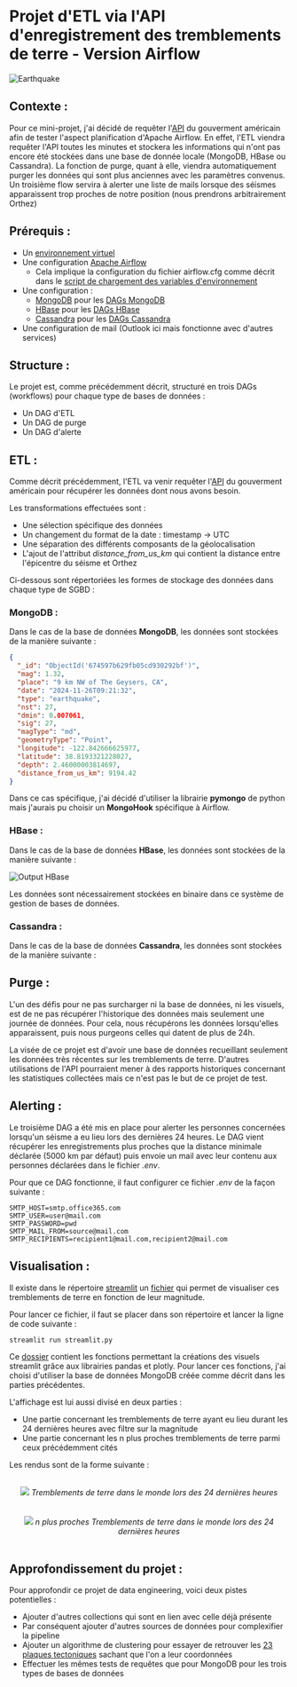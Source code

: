 # Projet d'ETL via l'API d'enregistrement des tremblements de terre - Version Airflow

![Earthquake](images/earthquake.png)

## Contexte :

Pour ce mini-projet, j'ai décidé de requêter l'[API](https://earthquake.usgs.gov/fdsnws/event/1/) du gouverment américain afin de tester l'aspect planification d'Apache Airflow. En effet, l'ETL viendra requêter l'API toutes les minutes et stockera les informations qui n'ont pas encore été stockées dans une base de donnée locale (MongoDB, HBase ou Cassandra). La fonction de purge, quant à elle, viendra automatiquement purger les données qui sont plus anciennes avec les paramètres convenus. Un troisième flow servira à alerter une liste de mails lorsque des séismes apparaissent trop proches de notre position (nous prendrons arbitrairement Orthez)

## Prérequis :

* Un [environnement virtuel](https://docs.python.org/3/library/venv.html)
* Une configuration [Apache Airflow](https://airflow.apache.org/)
  * Cela implique la configuration du fichier airflow.cfg comme décrit dans le [script de chargement des variables d'environnement](https://github.com/Aubin65/earthquake_etl_airflow/blob/main/load_environment_variables/load_environment_variables.py)
* Une configuration :
  * [MongoDB](https://www.mongodb.com/) pour les [DAGs MongoDB](https://github.com/Aubin65/earthquake_etl_airflow/tree/main/DAGs/mongodb)
  * [HBase](https://hbase.apache.org/) pour les [DAGs HBase](https://github.com/Aubin65/earthquake_etl_airflow/tree/main/DAGs/hbase)
  * [Cassandra](https://cassandra.apache.org) pour les [DAGs Cassandra](https://github.com/Aubin65/earthquake_etl_airflow/tree/main/DAGs/cassandra)
* Une configuration de mail (Outlook ici mais fonctionne avec d'autres services)

## Structure :

Le projet est, comme précédemment décrit, structuré en trois DAGs (workflows) pour chaque type de bases de données :
* Un DAG d'ETL
* Un DAG de purge
* Un DAG d'alerte

## ETL :

Comme décrit précédemment, l'ETL va venir requêter l'[API](https://earthquake.usgs.gov/fdsnws/event/1/) du gouverment américain pour récupérer les données dont nous avons besoin.

Les transformations effectuées sont :
* Une sélection spécifique des données
* Un changement du format de la date : timestamp -> UTC
* Une séparation des différents composants de la géolocalisation
* L'ajout de l'attribut *distance_from_us_km* qui contient la distance entre l'épicentre du séisme et Orthez

Ci-dessous sont répertoriées les formes de stockage des données dans chaque type de SGBD :

### MongoDB : 

Dans le cas de la base de données **MongoDB**, les données sont stockées de la manière suivante :

```json
{
  "_id": "ObjectId('674597b629fb05cd930292bf')",
  "mag": 1.32,
  "place": "9 km NW of The Geysers, CA",
  "date": "2024-11-26T09:21:32",
  "type": "earthquake",
  "nst": 27,
  "dmin": 0.007061,
  "sig": 27,
  "magType": "md",
  "geometryType": "Point",
  "longitude": -122.842666625977,
  "latitude": 38.8193321228027,
  "depth": 2.46000003814697,
  "distance_from_us_km": 9194.42
}
```

Dans ce cas spécifique, j'ai décidé d'utiliser la librairie **pymongo** de python mais j'aurais pu choisir un **MongoHook** spécifique à Airflow.

### HBase : 

Dans le cas de la base de données **HBase**, les données sont stockées de la manière suivante : 

![Output HBase](images/hbase_printing.png)

Les données sont nécessairement stockées en binaire dans ce système de gestion de bases de données.

### Cassandra : 

Dans le cas de la base de données **Cassandra**, les données sont stockées de la manière suivante :

## Purge :

L'un des défis pour ne pas surcharger ni la base de données, ni les visuels, est de ne pas récupérer l'historique des données mais seulement une journée de données. Pour cela, nous récupérons les données lorsqu'elles apparaissent, puis nous purgeons celles qui datent de plus de 24h.

La visée de ce projet est d'avoir une base de données recueillant seulement les données très récentes sur les tremblements de terre. D'autres utilisations de l'API pourraient mener à des rapports historiques concernant les statistiques collectées mais ce n'est pas le but de ce projet de test.

## Alerting :

Le troisième DAG a été mis en place pour alerter les personnes concernées lorsqu'un séisme a eu lieu lors des dernières 24 heures. Le DAG vient récupérer les enregistrements plus proches que la distance minimale déclarée (5000 km par défaut) puis envoie un mail avec leur contenu aux personnes déclarées dans le fichier *.env*.

Pour que ce DAG fonctionne, il faut configurer ce fichier *.env* de la façon suivante : 

```
SMTP_HOST=smtp.office365.com
SMTP_USER=user@mail.com
SMTP_PASSWORD=pwd
SMTP_MAIL_FROM=source@mail.com
SMTP_RECIPIENTS=recipient1@mail.com,recipient2@mail.com
```

## Visualisation :

Il existe dans le répertoire [streamlit](https://github.com/Aubin65/earthquake_etl_airflow/tree/main/streamlit) un [fichier](https://github.com/Aubin65/earthquake_etl_airflow/blob/main/streamlit/streamlit.py) qui permet de visualiser ces tremblements de terre en fonction de leur magnitude. 

Pour lancer ce fichier, il faut se placer dans son répertoire et lancer la ligne de code suivante : 

```bash
streamlit run streamlit.py
```

Ce [dossier](https://github.com/Aubin65/earthquake_etl_airflow/tree/main/streamlit) contient les fonctions permettant la créations des visuels streamlit grâce aux librairies pandas et plotly. Pour lancer ces fonctions, j'ai choisi d'utiliser la base de données MongoDB créée comme décrit dans les parties précédentes.

L'affichage est lui aussi divisé en deux parties : 
* Une partie concernant les tremblements de terre ayant eu lieu durant les 24 dernières heures avec filtre sur la magnitude
* Une partie concernant les n plus proches tremblements de terre parmi ceux précédemment cités

Les rendus sont de la forme suivante : 

<br>
<center>
<img src="images/visuel_earthquakes.png">
<i>Tremblements de terre dans le monde lors des 24 dernières heures</i>
</center>
</br>

<br>
<center>
<img src="images/visuel_earthquakes_proches.png">
<i>n plus proches Tremblements de terre dans le monde lors des 24 dernières heures</i>
</center>
</br>

## Approfondissement du projet :

Pour approfondir ce projet de data engineering, voici deux pistes potentielles : 
* Ajouter d'autres collections qui sont en lien avec celle déjà présente
* Par conséquent ajouter d'autres sources de données pour complexifier la pipeline
* Ajouter un algorithme de clustering pour essayer de retrouver les [23 plaques tectoniques](https://www.notre-planete.info/terre/risques_naturels/seismes/plaques-tectoniques.php) sachant que l'on a leur coordonnées
* Effectuer les mêmes tests de requêtes que pour MongoDB pour les trois types de bases de données